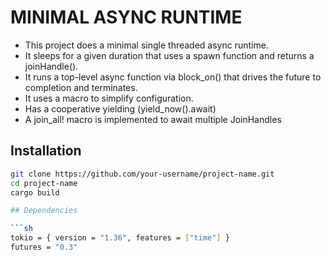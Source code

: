 # MINIMAL ASYNC RUNTIME

- This project does a minimal single threaded async runtime.
- It sleeps for a given duration that uses a spawn function and returns a joinHandle().
- It runs a top-level async function via block_on() that drives the future to completion and terminates.
- It uses a macro to simplify configuration.
- Has a cooperative yielding (yield_now().await)
- A join_all! macro is implemented to await multiple JoinHandles

##  Installation

```bash
git clone https://github.com/your-username/project-name.git
cd project-name
cargo build

## Dependencies

```sh
tokio = { version = "1.36", features = ["time"] }
futures = "0.3"
```

